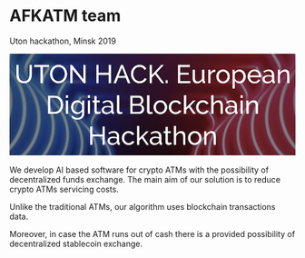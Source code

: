 # AFKATM team

Uton hackathon, Minsk 2019

![alt text](./predictions/image.png)

We develop AI based software for crypto ATMs with the possibility of decentralized funds exchange.
The main aim of our solution is to reduce crypto ATMs servicing costs.

Unlike the traditional ATMs, our algorithm uses blockchain transactions data. 

Moreover, in case the ATM runs out of cash there is a provided possibility of decentralized stablecoin exchange.